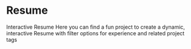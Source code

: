 # Resume
Interactive Resume
Here you can find a fun project to create a dynamic, interactive Resume with filter options for experience and related project tags
